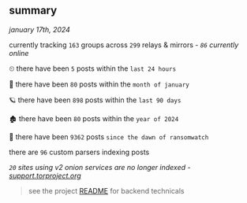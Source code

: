 
## summary
_january 17th, 2024_

currently tracking `163` groups across `299` relays & mirrors - _`86` currently online_

⏲ there have been `5` posts within the `last 24 hours`

🦈 there have been `80` posts within the `month of january`

🪐 there have been `898` posts within the `last 90 days`

🏚 there have been `80` posts within the `year of 2024`

🦕 there have been `9362` posts `since the dawn of ransomwatch`

there are `96` custom parsers indexing posts

_`20` sites using v2 onion services are no longer indexed - [support.torproject.org](https://support.torproject.org/onionservices/v2-deprecation/)_

> see the project [README](https://github.com/joshhighet/ransomwatch#ransomwatch--) for backend technicals
